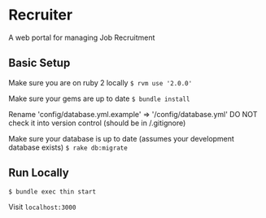 # Recruiter

A web portal for managing Job Recruitment

## Basic Setup
Make sure you are on ruby 2 locally
`$ rvm use '2.0.0'`

Make sure your gems are up to date
`$ bundle install`

Rename 'config/database.yml.example' => '/config/database.yml'
DO NOT check it into version control (should be in /.gitignore)

Make sure your database is up to date (assumes your development database exists)
`$ rake db:migrate`

## Run Locally
`$ bundle exec thin start`

Visit `localhost:3000`
